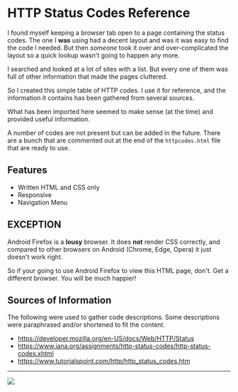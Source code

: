 # HTTP Status Codes Reference

I found myself keeping a browser tab open to a page containing the status codes. The one I **was** using had a decent layout and was it was easy to find the code I needed. But then *someone* took it over and over-complicated the layout so a quick lookup wasn't going to happen any more.

I searched and looked at a lot of sites with a list. But every one of them was full of other information that made the pages cluttered. 

So I created this simple table of HTTP codes. I use it for reference, and the information it contains has been gathered from several sources. 

What has been imported here seemed to make sense (at the time) and provided useful information.

A number of codes are not present but can be added in the future. There are a bunch that are commented out at the end of the `httpcodes.html` file that are ready to use.

## Features

* Written HTML and CSS only
* Responsive
* Navigation Menu

## EXCEPTION

Android Firefox is a **lousy** browser. It does **not** render CSS correctly, and compared to other browsers on Android (Chrome, Edge, Opera) it just doesn't work right.

So if your going to use Android Firefox to view this HTML page, don't. Get a different browser. You will be much happier!

## Sources of Information

The following were used to gather code descriptions. Some descriptions were paraphrased and/or shortened to fit the content.

* https://developer.mozilla.org/en-US/docs/Web/HTTP/Status
* https://www.iana.org/assignments/http-status-codes/http-status-codes.xhtml
* https://www.tutorialspoint.com/http/http_status_codes.htm

---
<img src="http://webexperiment.info/extcounter/mdcount.php?id=http-status-codes-reference">

